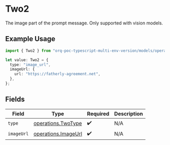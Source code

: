 # Two2

The image part of the prompt message. Only supported with vision models.

## Example Usage

```typescript
import { Two2 } from "orq-poc-typescript-multi-env-version/models/operations";

let value: Two2 = {
  type: "image_url",
  imageUrl: {
    url: "https://fatherly-agreement.net",
  },
};
```

## Fields

| Field                                                      | Type                                                       | Required                                                   | Description                                                |
| ---------------------------------------------------------- | ---------------------------------------------------------- | ---------------------------------------------------------- | ---------------------------------------------------------- |
| `type`                                                     | [operations.TwoType](../../models/operations/twotype.md)   | :heavy_check_mark:                                         | N/A                                                        |
| `imageUrl`                                                 | [operations.ImageUrl](../../models/operations/imageurl.md) | :heavy_check_mark:                                         | N/A                                                        |